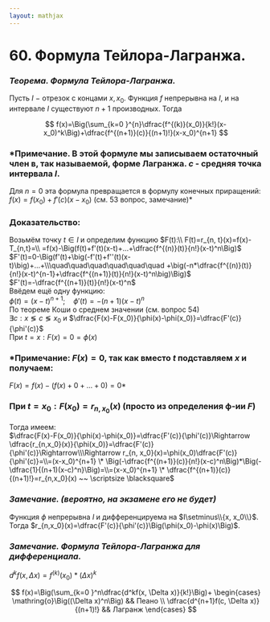 ```yaml
---  
layout: mathjax  
---  
```

  
# 60. Формула Тейлора-Лагранжа.  
  
### *Теорема. Формула Тейлора-Лагранжа.*  
Пусть $I~-~$отрезок с концами $x, x_0$. Функция $f$ непрерывна на $I$, и на интервале $I$ существуют $n+1$ производных. Тогда  
  
$$  
f(x)=\Big(\sum_{k=0 }^{n}\dfrac{f^{(k)}(x_0)}{k!}(x-x_0)^k\Big)+\dfrac{f^{(n+1)}(c)}{(n+1)!}(x-x_0)^{n+1}  
$$  
  
### *Примечание. В этой формуле мы записываем остаточный член в, так называемой, форме Лагранжа. $c$ - средняя точка интервала $I$.  
Для $n=0$ эта формула превращается в формулу конечных приращений:  
$f(x)=f(x_0)+f'(c)(x-x_0)$ (см. 53 вопрос, замечание)*  
  
### Доказательство:  
Возьмём точку $t \in I$ и определим функцию $F(t):\\ F(t)=r_{n, t}(x)=f(x)-T_{n,t}=\\  
=f(x)-\Big(f(t)+f'(t)(x-t)+...+\dfrac{f^{(n)}(t)}{n!}(x-t)^n\Big)$  
$F'(t)=0-\Big(f'(t)+\big(-f'(t)+f''(t)(x-t)\big)+...+\\\quad\quad\quad\quad\quad\quad +\big(-n*\dfrac{f^{(n)}(t)}{n!}(x-t)^{n-1}+\dfrac{f^{(n+1)}(t)}{n!}(x-t)^n\big)\Big)$  
$F'(t)=-\dfrac{f^{(n+1)}(t)}{n!}(x-t)^n$  
Ввёдем ещё одну функцию:  
$\phi(t)=(x-t)^{n+1};\quad\phi'(t)=-(n+1)(x-t)^{n}$  
По теореме Коши о среднем значении (см. вопрос 54)  
$\exists c: x \lessgtr c \lessgtr x_0$   и $\dfrac{F(x)-F(x_0)}{\phi(x)-\phi(x_0)}=\dfrac{F'(c)}{\phi'(c)}$  
При $t=x: F(x)=0=\phi(x)$  
  
### *Примечание: $F(x)=0$, так как вместо $t$ подставляем $x$ и получаем:  
$F(x)=f(x)-\Big(f(x)+0+...+0\Big)=0$*  
  
### При $t=x_0:F(x_0)=r_{n, x_0}(x)$ (просто из определения ф-ии $F$)  
Тогда имеем:  
$\dfrac{F(x)-F(x_0)}{\phi(x)-\phi(x_0)}=\dfrac{F'(c)}{\phi'(c)}\Rightarrow  
\dfrac{r_{n,x_0}(x)}{\phi(x_0)}=\dfrac{F'(c)}{\phi'(c)}\Rightarrow\\\Rightarrow  
r_{n, x_0}(x)=\phi(x_0)\dfrac{F'(c)}{\phi'(c)}=\\=(x-x_0)^{n+1} \* \Big(-\dfrac{f^{(n+1)}(c)}{n!}(x-c)^n\Big)*\Big(-\dfrac{1}{(n+1)(x-c)^n}\Big)=\\=(x-x_0)^{n+1} \* \dfrac{f^{(n+1)}(c)}{(n+1)!}=r_{n,x_0}(x) ~~ \scriptsize \blacksquare$  
  
### *Замечание. (вероятно, на экзамене его не будет)*  
Функция $\phi$ непрерывна $I$ и дифференцируема на $I\setminus\\{x, x_0\\}$.  
Тогда $r_{n,x_0}(x)=\dfrac{F'(c)}{\phi'(c)}\Big(\phi(x_0)-\phi(x)\Big)$.  
  
### *Замечание. Формула Тейлора-Лагранжа для дифференциала.*  
$d^kf(x, \Delta x)=f^{(k)}(x_0)*(\Delta x)^k$  
  
$$  
f(x)=\Big(\sum_{k=0 }^n\dfrac{d^kf(x, \Delta x)}{k!}\Big)+  
\begin{cases}  
\mathring{o}\Big((\Delta x)^n\Big) && Пеано  
\\  
\dfrac{d^{n+1}f(c, \Delta x)}{(n+1)!} && Лагранж  
\end{cases}  
$$  
